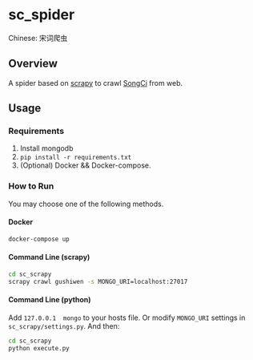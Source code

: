 # sc_spider
Chinese: 宋词爬虫

## Overview
A spider based on [scrapy](https://github.com/scrapy/scrapy) to crawl [SongCi](https://en.wikipedia.org/wiki/Ci_(poetry)) from web.

## Usage
### Requirements
1. Install mongodb
2. `pip install -r requirements.txt`
3. (Optional) Docker && Docker-compose.

### How to Run

You may choose one of the following methods.

#### Docker
```bash
docker-compose up
```

#### Command Line (scrapy)
```bash
cd sc_scrapy
scrapy crawl gushiwen -s MONGO_URI=localhost:27017
```

#### Command Line (python)
Add `127.0.0.1  mongo` to your hosts file. Or modify `MONGO_URI` settings in `sc_scrapy/settings.py`.
And then:
```bash
cd sc_scrapy
python execute.py
```
